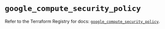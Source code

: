 # `google_compute_security_policy`

Refer to the Terraform Registry for docs: [`google_compute_security_policy`](https://registry.terraform.io/providers/hashicorp/google-beta/5.41.0/docs/resources/google_compute_security_policy).

